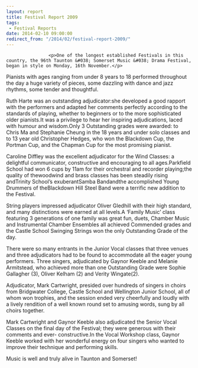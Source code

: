 ```yaml
---
layout: report
title: Festival Report 2009
tags: 
 - Festival Reports
date: 2014-02-10 09:00:00
redirect_from: "/2014/02/festival-report-2009/"
---
```

<section>

                    
                    <p>One of the longest established Festivals in this country, the 96th Taunton &#038; Somerset Music &#038; Drama Festival, began in style on Monday, 16th November.</p>
<p>Pianists with ages ranging from under 8 years to 18 performed throughout the day a huge variety of pieces, some dazzling with dance and jazz rhythms, some tender and thoughtful. </p>
<p>Ruth Harte was an outstanding adjudicator:she developed a good rapport with the performers and adapted her comments perfectly according to the standards of playing, whether to beginners or to the more sophisticated older pianists.It was a privilege to hear her inspiring adjudications, laced with humour and wisdom.Only 3 Outstanding grades were awarded: to Chris Ma and Stephanie Cheung in the 18 years and under solo classes and to 13 year old Christopher Hedges, who won the Blackdown Cup, the Portman Cup, and the Chapman Cup for the most promising pianist. </p>
<p>Caroline Diffley was the excellent adjudicator for the Wind Classes: a delightful communicator, constructive and encouraging to all ages.Parkfield School had won 6 cups by 11am for their orchestral and recorder playing;the quality of thewoodwind and brass classes has been steadily rising andTrinity School’s exuberantSamba Bandandthe accomplished Young Drummers of theBlackdown Hill Steel Band were a terrific new addition to the Festival.</p>
<p>String players impressed adjudicator Oliver Gledhill with their high standard, and many distinctions were earned at all levels.A ‘Family Music’ class featuring 3 generations of one family was great fun, duets, Chamber Music and Instrumental Chamber Ensembles all achieved Commended grades and the Castle School Swinging Strings won the only Outstanding Grade of the day.</p>
<p>There were so many entrants in the Junior Vocal classes that three venues and three adjudicators had to be found to accommodate all the eager young performers. Three singers, adjudicated by Gaynor Keeble and Melanie Armitstead, who achieved more than one Outstanding Grade were Sophie Gallagher (3), Oliver Kelham (2) and Verity Wingate(2).</p>
<p>Adjudicator, Mark Cartwright, presided over hundreds of singers in choirs from Bridgwater College, Castle School and Wellington Junior School, all of whom won trophies, and the session ended very cheerfully and loudly with a lively rendition of a well known round set to amusing words, sung by all choirs together.</p>
<p>Mark Cartwright and Gaynor Keeble also adjudicated the Senior Vocal Classes on the final day of the Festival; they were generous with their comments and ever- constructive.In the Vocal Workshop class, Gaynor Keeble worked with her wonderful energy on four singers who wanted to improve their technique and performing skills. </p>
<p>Music is well and truly alive in Taunton and Somerset! </p>

                
</section>
